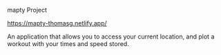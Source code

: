 mapty Project

https://mapty-thomasg.netlify.app/

An application that allows you to access your current location, and plot a workout with your times and speed stored.
